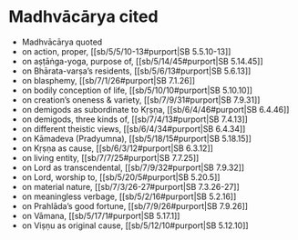 # Madhvācārya cited

* Madhvācārya quoted
* on action, proper, [[sb/5/5/10-13#purport|SB 5.5.10-13]]
* on aṣṭāṅga-yoga, purpose of, [[sb/5/14/45#purport|SB 5.14.45]]
* on Bhārata-varṣa’s residents, [[sb/5/6/13#purport|SB 5.6.13]]
* on blasphemy, [[sb/7/1/26#purport|SB 7.1.26]]
* on bodily conception of life, [[sb/5/10/10#purport|SB 5.10.10]]
* on creation’s oneness & variety, [[sb/7/9/31#purport|SB 7.9.31]]
* on demigods as subordinate to Kṛṣṇa, [[sb/6/4/46#purport|SB 6.4.46]]
* on demigods, three kinds of, [[sb/7/4/13#purport|SB 7.4.13]]
* on different theistic views, [[sb/6/4/34#purport|SB 6.4.34]]
* on Kāmadeva (Pradyumna), [[sb/5/18/15#purport|SB 5.18.15]]
* on Kṛṣṇa as cause, [[sb/6/3/12#purport|SB 6.3.12]]
* on living entity, [[sb/7/7/25#purport|SB 7.7.25]]
* on Lord as transcendental, [[sb/7/9/32#purport|SB 7.9.32]]
* on Lord, worship to, [[sb/5/20/5#purport|SB 5.20.5]]
* on material nature, [[sb/7/3/26-27#purport|SB 7.3.26-27]]
* on meaningless verbage, [[sb/5/2/16#purport|SB 5.2.16]]
* on Prahlāda’s good fortune, [[sb/7/9/26#purport|SB 7.9.26]]
* on Vāmana, [[sb/5/17/1#purport|SB 5.17.1]]
* on Viṣṇu as original cause, [[sb/5/12/10#purport|SB 5.12.10]]
